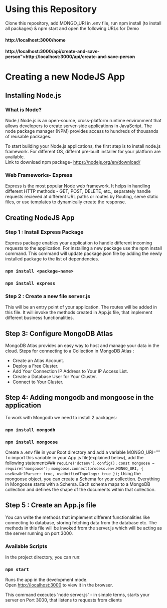 # Using this Repository
Clone this repository, add MONGO_URI in .env file, run npm install (to install all packages) & npm start and open the following URLs for Demo</b></p>
#### http://localhost:3000/home
#### http://localhost:3000/api/create-and-save-person">http://localhost:3000/api/create-and-save-person

# Creating a new NodeJS App
## Installing Node.js
### What is Node?
Node / Node.js is an open-source, cross-platform runtime environment that allows developers to create server-side applications in JavaScript. 
The node package manager (NPM) provides access to hundreds of thousands of reusable packages.

To start building your Node.js applications, the first step is to install node.js framework. For different OS, differnt pre-built installer for your platform are available.<br> 
Link to download npm package- https://nodejs.org/en/download/

### Web Frameworks- Express
Express is the most popular Node web framework. It helps in handling different HTTP methods - GET, POST, DELETE, etc., separately handle requests recieved at different URL paths or routes by Routing, serve static files, or use templates to dynamically create the response.

## Creating NodeJS App
### Step 1 : Install Express Package 
Express package enables your application to handle different incoming requests to the application. For installing a new package use the npm install command. This command will update package.json file by adding the newly installed package to the list of dependencies.
### `npm install <package-name>`
### `npm install express`

### Step 2 : Create a new file server.js
This will be an entry point of your application. The routes will be added in this file. It will invoke the methods created in App.js file, that implement different business functionalities.

## Step 3: Configure MongoDB Atlas
 MongoDB Atlas provides an easy way to host and manage your data in the cloud.
Steps for connecting to a Collection in MongoDB Atlas : 
* Create an Atlas Account.
* Deploy a Free Cluster.
* Add Your Connection IP Address to Your IP Access List.
* Create a Database User for Your Cluster.
* Connect to Your Cluster.

## Step 4: Adding mongodb and mongoose in the application
To work with Mongodb we need to install 2 packages:
### `npm install mongodb`
### `npm install mongoose`
Create a .env file in your Root directory and add a variable MONGO_URI="<connection string of the MongoDB Atlas>"
To import this variable in your App.js file(explained below), add the following statement:### `require('dotenv').config();`
`const mongoose = require('mongoose');`
`mongoose.connect(process.env.MONGO_URI, { useNewUrlParser: true, useUnifiedTopology: true });`
Using the mongoose object, you can create a Schema for your collection. Everything in Mongoose starts with a Schema. Each schema maps to a MongoDB collection and defines the shape of the documents within that collection.
## Step 5 : Create an App.js file 
You can write the methods that implement different functionalities like connecting to database, storing fetching data from the database etc. The methods in this file will be invoked from the server.js which will be acting as the server running on port 3000. 

### Available Scripts

In the project directory, you can run:

### `npm start`

Runs the app in the development mode.<br>
Open [http://localhost:3000](http://localhost:3000) to view it in the browser.

This command executes 'node server.js' - in simple terms, starts your server on Port 3000, that listens to requests from clients